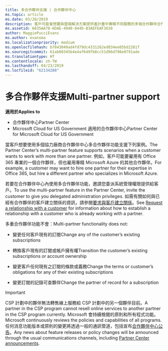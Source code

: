 ```yaml
---
title: 多合作夥伴支援 | 合作夥伴中心
ms.topic: article
ms.date: 03/20/2019
description: 客戶可能會想要與雲端解決方案提供者計畫中專精不同服務的多個合作夥伴合作。
ms.assetid: 6835AA78-6DAE-4940-844D-B3AEFEAF3630
author: MaggiePucciEvans
ms.author: evansma
ms.localizationpriority: medium
ms.openlocfilehash: b7843049ad4fd79dc4331262ed034ee05bd2281f
ms.sourcegitcommit: b1ab80345b4e4af649fb8cc51d96d798e0791ade
ms.translationtype: HT
ms.contentlocale: zh-TW
ms.lasthandoff: 04/23/2019
ms.locfileid: "62134288"
---
```

# <a name="multi-partner-support"></a><span data-ttu-id="296c8-103">多合作夥伴支援</span><span class="sxs-lookup"><span data-stu-id="296c8-103">Multi-partner support</span></span>

<span data-ttu-id="296c8-104">**適用於**</span><span class="sxs-lookup"><span data-stu-id="296c8-104">**Applies to**</span></span>

-  <span data-ttu-id="296c8-105">合作夥伴中心</span><span class="sxs-lookup"><span data-stu-id="296c8-105">Partner Center</span></span>
-  <span data-ttu-id="296c8-106">Microsoft Cloud for US Government 適用的合作夥伴中心</span><span class="sxs-lookup"><span data-stu-id="296c8-106">Partner Center for Microsoft Cloud for US Government</span></span>

<span data-ttu-id="296c8-107">當客戶想要使用多個協力廠商合作夥伴中心多合作夥伴功能支援下列案例。</span><span class="sxs-lookup"><span data-stu-id="296c8-107">The Partner Center’s multi-partner feature supports scenarios when a customer wants to work with more than one partner.</span></span> <span data-ttu-id="296c8-108">例如，客戶可能要雇用有 Office 365 專業的一個合作夥伴，但也雇用專精 Microsoft Azure 的其他合作夥伴。</span><span class="sxs-lookup"><span data-stu-id="296c8-108">For example, a customer may want to hire one partner for their expertise in Office 365, but hire a different partner who specializes in Microsoft Azure.</span></span>

<span data-ttu-id="296c8-109">若要在合作夥伴中心內使用多合作夥伴功能，邀請您委派系統管理權限提供給客戶。</span><span class="sxs-lookup"><span data-stu-id="296c8-109">To use the multi-partner feature in the Partner Center, invite the customer to give you delegated administration privileges.</span></span> <span data-ttu-id="296c8-110">如需有關如何與已經有合作夥伴的客戶建立關係的資訊，請參閱[要求與客戶建立關係](request-a-relationship-with-a-customer.md)。</span><span class="sxs-lookup"><span data-stu-id="296c8-110">See [Request a relationship with a customer](request-a-relationship-with-a-customer.md) for information about how to establish a relationship with a customer who is already working with a partner.</span></span>

<span data-ttu-id="296c8-111">多重合作夥伴功能不會：</span><span class="sxs-lookup"><span data-stu-id="296c8-111">Multi-partner functionality does not:</span></span>

- <span data-ttu-id="296c8-112">變更任何客戶現有的訂閱</span><span class="sxs-lookup"><span data-stu-id="296c8-112">Change any of the customer’s existing subscriptions</span></span>

- <span data-ttu-id="296c8-113">轉換客戶現有的訂閱或帳戶擁有權</span><span class="sxs-lookup"><span data-stu-id="296c8-113">Transition the customer’s existing subscriptions or account ownership</span></span>

- <span data-ttu-id="296c8-114">變更客戶任何現有之訂閱的條款或義務</span><span class="sxs-lookup"><span data-stu-id="296c8-114">Change the terms or customer’s obligations for any of their existing subscriptions</span></span>

- <span data-ttu-id="296c8-115">變更訂閱的記錄可查夥伴</span><span class="sxs-lookup"><span data-stu-id="296c8-115">Change the partner of record for a subscription</span></span>

> [!IMPORTANT]  
> <span data-ttu-id="296c8-116">CSP 計劃中的夥伴無法轉售線上服務給 CSP 計劃中的另一個夥伴目前。</span><span class="sxs-lookup"><span data-stu-id="296c8-116">A partner in the CSP program cannot resell online services to another partner in the CSP program currently.</span></span> <span data-ttu-id="296c8-117">Microsoft 會持續檢閱的原則和所有程式功能。</span><span class="sxs-lookup"><span data-stu-id="296c8-117">Microsoft continuously reviews the policies and capabilities of all programs.</span></span> <span data-ttu-id="296c8-118">任何消息功能版本或原則的變更將透過一般的通訊管道，包括宣布[合作夥伴中心公告](https://partner.microsoft.com/en-us/pcv/announcements)。</span><span class="sxs-lookup"><span data-stu-id="296c8-118">Any news about feature releases or policy changes will be announced through the usual communications channels, including [Partner Center announcements](https://partner.microsoft.com/en-us/pcv/announcements).</span></span>